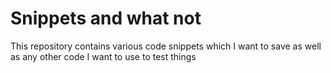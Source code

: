 # Snippets and what not
This repository contains various code snippets which I want to save as well as any other code I want to use to test things
